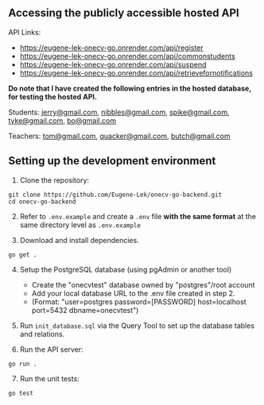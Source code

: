 ## Accessing the publicly accessible hosted API
API Links:
* https://eugene-lek-onecv-go.onrender.com/api/register
* https://eugene-lek-onecv-go.onrender.com/api/commonstudents
* https://eugene-lek-onecv-go.onrender.com/api/suspend
* https://eugene-lek-onecv-go.onrender.com/api/retrievefornotifications

**Do note that I have created the following entries in the hosted database, for testing the hosted API.**

Students:
jerry@gmail.com,
nibbles@gmail.com,
spike@gmail.com,
tyke@gmail.com,
bo@gmail.com

Teachers:
tom@gmail.com,
quacker@gmail.com,
butch@gmail.com

## Setting up the development environment
1. Clone the repository:
```
git clone https://github.com/Eugene-Lek/onecv-go-backend.git
cd onecv-go-backend
```

2. Refer to `.env.example` and create a `.env` file **with the same format** at the same directory level
as `.env.example`

3. Download and install dependencies.
```
go get .
```

4. Setup the PostgreSQL database (using pgAdmin or another tool)
   * Create the "onecvtest" database owned by "postgres"/root account
   * Add your local database URL to the .env file created in step 2. 
   * (Format: "user=postgres password=[PASSWORD] host=localhost port=5432 dbname=onecvtest")

5. Run `init_database.sql` via the Query Tool to set up the database tables and relations.

6. Run the API server:
```
go run .
```

7. Run the unit tests:
```
go test
```
